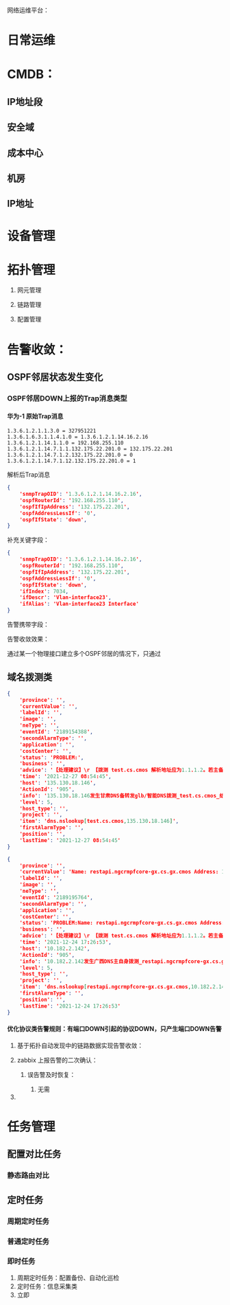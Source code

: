 网络运维平台：

# 日常运维



# CMDB：



## IP地址段



## 安全域



## 成本中心



## 机房



## IP地址



# 设备管理

# 拓扑管理

1. 网元管理
2. 链路管理

1. 配置管理

# 告警收敛：

## OSPF邻居状态发生变化

### OSPF邻居DOWN上报的Trap消息类型

#### 华为-1 原始Trap消息

```
1.3.6.1.2.1.1.3.0 = 327951221
1.3.6.1.6.3.1.1.4.1.0 = 1.3.6.1.2.1.14.16.2.16
1.3.6.1.2.1.14.1.1.0 = 192.168.255.110
1.3.6.1.2.1.14.7.1.1.132.175.22.201.0 = 132.175.22.201
1.3.6.1.2.1.14.7.1.2.132.175.22.201.0 = 0
1.3.6.1.2.1.14.7.1.12.132.175.22.201.0 = 1
```

解析后Trap消息

```json
{
    'snmpTrapOID': '1.3.6.1.2.1.14.16.2.16',
	'ospfRouterId': '192.168.255.110',
	'ospfIfIpAddress': '132.175.22.201',
	'ospfAddressLessIf': '0',
	'ospfIfState': 'down',
}
```

补充关键字段：

```json
{
    'snmpTrapOID': '1.3.6.1.2.1.14.16.2.16',
	'ospfRouterId': '192.168.255.110',
	'ospfIfIpAddress': '132.175.22.201',
	'ospfAddressLessIf': '0',
	'ospfIfState': 'down',
	'ifIndex': 7034,
	'ifDescr': 'Vlan-interface23',
	'ifAlias': 'Vlan-interface23 Interface'
}
```

告警携带字段：



告警收敛效果：

通过某一个物理接口建立多个OSPF邻居的情况下，只通过





## 域名拨测类

```json
{
	'province': '',
	'currentValue': '',
	'labelId': '',
	'image': '',
	'neType': '',
	'eventId': '2189154388',
	'secondAlarmType': '',
	'application': '',
	'costCenter': '',
	'status': 'PROBLEM:',
	'business': '',
	'advice': '【处理建议】\r 【拨测 test.cs.cmos 解析地址应为1.1.1.2。若主备DNS同时产生"结果不是1.1.1.2"告警，则需排查分公司至本部承载网链路；】\r 【拨测 本省域名，解析地址应为DNS服务器自身地址；若拨测本省域名有问题，需排查DNS服务器自身问题】',
	'time': '2021-12-27 08:54:45',
	'host': '135.130.18.146',
	'ActionId': '905',
	'info': '135.130.18.146发生甘肃DNS备转发glb/智能DNS拨测_test.cs.cmos_结果不是1.1.1.2故障',
	'level': 5,
	'host_type': '',
	'project': '',
	'item': 'dns.nslookup[test.cs.cmos,135.130.18.146]',
	'firstAlarmType': '',
	'position': '',
	'lastTime': '2021-12-27 08:54:45'
}
```

```json
{
	'province': '',
	'currentValue': 'Name: restapi.ngcrmpfcore-gx.cs.gx.cmos Address: 10.182.2.107',
	'labelId': '',
	'image': '',
	'neType': '',
	'eventId': '2189195764',
	'secondAlarmType': '',
	'application': '',
	'costCenter': '',
	'status': 'PROBLEM:Name: restapi.ngcrmpfcore-gx.cs.gx.cmos Address: 10.182.2.107',
	'business': '',
	'advice': '【处理建议】\r 【拨测 test.cs.cmos 解析地址应为1.1.1.2。若主备DNS同时产生"结果不是1.1.1.2"告警，则需排查分公司至本部承载网链路；】\r 【拨测 本省域名，解析地址应为DNS服务器自身地址；若拨测本省域名有问题，需排查DNS服务器自身问题】',
	'time': '2021-12-24 17:26:53',
	'host': '10.182.2.142',
	'ActionId': '905',
	'info': '10.182.2.142发生广西DNS主自身拨测_restapi.ngcrmpfcore-gx.cs.gx.cmos_结果不是172.20故障',
	'level': 5,
	'host_type': '',
	'project': '',
	'item': 'dns.nslookup[restapi.ngcrmpfcore-gx.cs.gx.cmos,10.182.2.142]',
	'firstAlarmType': '',
	'position': '',
	'lastTime': '2021-12-24 17:26:53'
}
```



#### 优化协议类告警规则：有端口DOWN引起的协议DOWN，只产生端口DOWN告警

1. 基于拓扑自动发现中的链路数据实现告警收敛：
2. zabbix 上报告警的二次确认：

   1. 误告警及时恢复：

      1. 无需
2. 

# 任务管理



## 配置对比任务



### 静态路由对比



## 定时任务



### 周期定时任务



### 普通定时任务



### 即时任务



1. 周期定时任务：配置备份、自动化巡检
2. 定时任务：信息采集类
3. 立即